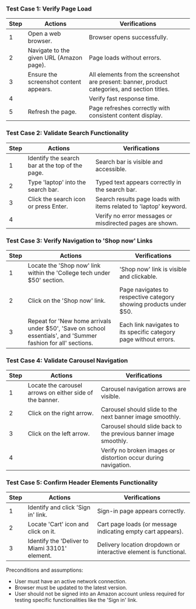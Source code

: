 ### Test Case 1: Verify Page Load

| Step           | Actions                                 | Verifications                            |
|----------------|-----------------------------------------|------------------------------------------|
| 1              | Open a web browser.                     | Browser opens successfully.              |
| 2              | Navigate to the given URL (Amazon page). | Page loads without errors.               |
| 3              | Ensure the screenshot content appears.  | All elements from the screenshot are present: banner, product categories, and section titles. |
| 4              |                                            | Verify fast response time.             |
| 5              | Refresh the page.                      | Page refreshes correctly with consistent content display. |

### Test Case 2: Validate Search Functionality

| Step           | Actions                                             | Verifications                                                       |
|----------------|-----------------------------------------------------|---------------------------------------------------------------------|
| 1              | Identify the search bar at the top of the page.     | Search bar is visible and accessible.                               |
| 2              | Type 'laptop' into the search bar.                  | Typed text appears correctly in the search bar.                     |
| 3              | Click the search icon or press Enter.               | Search results page loads with items related to 'laptop' keyword.   |
| 4              |                                                      | Verify no error messages or misdirected pages are shown.            |

### Test Case 3: Verify Navigation to 'Shop now' Links

| Step           | Actions                                                                | Verifications                                                        |
|----------------|------------------------------------------------------------------------|----------------------------------------------------------------------|
| 1              | Locate the 'Shop now' link within the 'College tech under $50' section. | 'Shop now' link is visible and clickable.                            |
| 2              | Click on the 'Shop now' link.                                          | Page navigates to respective category showing products under $50.    |
| 3              | Repeat for 'New home arrivals under $50', 'Save on school essentials', and 'Summer fashion for all' sections. | Each link navigates to its specific category page without errors.    |

### Test Case 4: Validate Carousel Navigation

| Step           | Actions                                                | Verifications                                                       |
|----------------|--------------------------------------------------------|---------------------------------------------------------------------|
| 1              | Locate the carousel arrows on either side of the banner. | Carousel navigation arrows are visible.                             |
| 2              | Click on the right arrow.                               | Carousel should slide to the next banner image smoothly.            |
| 3              | Click on the left arrow.                                | Carousel should slide back to the previous banner image smoothly.   |
| 4              |                                                      | Verify no broken images or distortion occur during navigation.      |

### Test Case 5: Confirm Header Elements Functionality

| Step           | Actions                               | Verifications                                               |
|----------------|---------------------------------------|-------------------------------------------------------------|
| 1              | Identify and click 'Sign in' link.    | Sign-in page appears correctly.                             |
| 2              | Locate 'Cart' icon and click on it.   | Cart page loads (or message indicating empty cart appears). |
| 3              | Identify the 'Deliver to Miami 33101' element. | Delivery location dropdown or interactive element is functional. |

Preconditions and assumptions:
- User must have an active network connection.
- Browser must be updated to the latest version.
- User should not be signed into an Amazon account unless required for testing specific functionalities like the 'Sign in' link.